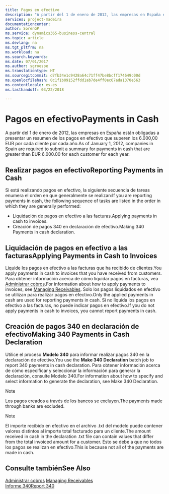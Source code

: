 ```yaml
---
title: Pagos en efectivo
description: "A partir del 1 de enero de 2012, las empresas en España están obligadas a presentar un resumen de los pagos en efectivo que superen los 6.000,00 EUR por cada cliente por cada año."
services: project-madeira
documentationcenter: 
author: SorenGP
ms.service: dynamics365-business-central
ms.topic: article
ms.devlang: na
ms.tgt_pltfrm: na
ms.workload: na
ms.search.keywords: 
ms.date: 07/01/2017
ms.author: sgroespe
ms.translationtype: HT
ms.sourcegitcommit: d7fb34e1c9428a64c71ff47be8bcff174649c00d
ms.openlocfilehash: 0c1f1b09152ffdd1ab7de4ff0ec67ada1370e563
ms.contentlocale: es-es
ms.lasthandoff: 03/22/2018

---
```

# <a name="payments-in-cash"></a><span data-ttu-id="b7603-103">Pagos en efectivo</span><span class="sxs-lookup"><span data-stu-id="b7603-103">Payments in Cash</span></span>
<span data-ttu-id="b7603-104">A partir del 1 de enero de 2012, las empresas en España están obligadas a presentar un resumen de los pagos en efectivo que superen los 6.000,00 EUR por cada cliente por cada año.</span><span class="sxs-lookup"><span data-stu-id="b7603-104">As of January 1, 2012, companies in Spain are required to submit a summary for payments in cash that are greater than EUR 6.000.00 for each customer for each year.</span></span>  

## <a name="reporting-payments-in-cash"></a><span data-ttu-id="b7603-105">Realizar pagos en efectivo</span><span class="sxs-lookup"><span data-stu-id="b7603-105">Reporting Payments in Cash</span></span>  
<span data-ttu-id="b7603-106">Si está realizando pagos en efectivo, la siguiente secuencia de tareas enumera el orden en que generalmente se realizan:</span><span class="sxs-lookup"><span data-stu-id="b7603-106">If you are reporting payments in cash, the following sequence of tasks are listed in the order in which they are generally performed:</span></span>  

- <span data-ttu-id="b7603-107">Liquidación de pagos en efectivo a las facturas.</span><span class="sxs-lookup"><span data-stu-id="b7603-107">Applying payments in cash to invoices.</span></span>  
- <span data-ttu-id="b7603-108">Creación de pagos 340 en declaración de efectivo.</span><span class="sxs-lookup"><span data-stu-id="b7603-108">Making 340 Payments in cash declaration.</span></span>  

## <a name="applying-payments-in-cash-to-invoices"></a><span data-ttu-id="b7603-109">Liquidación de pagos en efectivo a las facturas</span><span class="sxs-lookup"><span data-stu-id="b7603-109">Applying Payments in Cash to Invoices</span></span>  
<span data-ttu-id="b7603-110">Liquide los pagos en efectivo a las facturas que ha recibido de clientes.</span><span class="sxs-lookup"><span data-stu-id="b7603-110">You apply payments in cash to invoices that you have received from customers.</span></span> <span data-ttu-id="b7603-111">Para obtener información acerca de cómo liquidar pagos en facturas, vea [Administrar cobros](../../receivables-manage-receivables.md).</span><span class="sxs-lookup"><span data-stu-id="b7603-111">For information about how to apply payments to invoices, see [Managing Receivables](../../receivables-manage-receivables.md).</span></span> <span data-ttu-id="b7603-112">Solo los pagos liquidados en efectivo se utilizan para realizar pagos en efectivo.</span><span class="sxs-lookup"><span data-stu-id="b7603-112">Only the applied payments in cash are used for reporting payments in cash.</span></span> <span data-ttu-id="b7603-113">Si no liquida los pagos en efectivo a las facturas, no puede indicar pagos en efectivo.</span><span class="sxs-lookup"><span data-stu-id="b7603-113">If you do not apply payments in cash to invoices, you cannot report payments in cash.</span></span>  

## <a name="making-340-payments-in-cash-declaration"></a><span data-ttu-id="b7603-114">Creación de pagos 340 en declaración de efectivo</span><span class="sxs-lookup"><span data-stu-id="b7603-114">Making 340 Payments in Cash Declaration</span></span>  
<span data-ttu-id="b7603-115">Utilice el proceso **Modelo 340** para informar realizar pagos 340 en la declaración de efectivo.</span><span class="sxs-lookup"><span data-stu-id="b7603-115">You use the **Make 340 Declaration** batch job to report 340 payments in cash declaration.</span></span> <span data-ttu-id="b7603-116">Para obtener información acerca de cómo especificar y seleccionar la información para generar la declaración, consulte Modelo 340.</span><span class="sxs-lookup"><span data-stu-id="b7603-116">For information about how to specify and select information to generate the declaration, see Make 340 Declaration.</span></span>  

> [!NOTE]  
>  <span data-ttu-id="b7603-117">Los pagos creados a través de los bancos se excluyen.</span><span class="sxs-lookup"><span data-stu-id="b7603-117">The payments made through banks are excluded.</span></span>  

> [!NOTE]  
>  <span data-ttu-id="b7603-118">El importe recibido en efectivo en el archivo .txt del modelo puede contener valores distintos al importe total facturado para un cliente.</span><span class="sxs-lookup"><span data-stu-id="b7603-118">The amount received in cash in the declaration .txt file can contain values that differ from the total invoiced amount for a customer.</span></span> <span data-ttu-id="b7603-119">Esto se debe a que no todos los pagos se realizan en efectivo.</span><span class="sxs-lookup"><span data-stu-id="b7603-119">This is because not all of the payments are made in cash.</span></span>  

## <a name="see-also"></a><span data-ttu-id="b7603-120">Consulte también</span><span class="sxs-lookup"><span data-stu-id="b7603-120">See Also</span></span>  
<span data-ttu-id="b7603-121">[Administrar cobros](../../receivables-manage-receivables.md)   </span><span class="sxs-lookup"><span data-stu-id="b7603-121">[Managing Receivables](../../receivables-manage-receivables.md)   </span></span>  
 [<span data-ttu-id="b7603-122">Informe 340</span><span class="sxs-lookup"><span data-stu-id="b7603-122">Report 340</span></span>](report-340.md)

